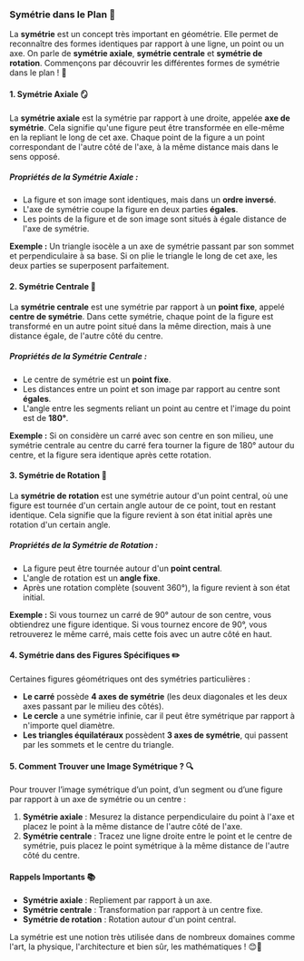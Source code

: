 ### **Symétrie dans le Plan** 🔄

La **symétrie** est un concept très important en géométrie. Elle permet de reconnaître des formes identiques par rapport à une ligne, un point ou un axe. On parle de **symétrie axiale**, **symétrie centrale** et **symétrie de rotation**. Commençons par découvrir les différentes formes de symétrie dans le plan ! 🌟


#### **1. Symétrie Axiale** 🪞

La **symétrie axiale** est la symétrie par rapport à une droite, appelée **axe de symétrie**. Cela signifie qu'une figure peut être transformée en elle-même en la repliant le long de cet axe. Chaque point de la figure a un point correspondant de l'autre côté de l'axe, à la même distance mais dans le sens opposé.

##### **Propriétés de la Symétrie Axiale** :
- La figure et son image sont identiques, mais dans un **ordre inversé**.
- L'axe de symétrie coupe la figure en deux parties **égales**.
- Les points de la figure et de son image sont situés à égale distance de l'axe de symétrie.

**Exemple :**
Un triangle isocèle a un axe de symétrie passant par son sommet et perpendiculaire à sa base. Si on plie le triangle le long de cet axe, les deux parties se superposent parfaitement.


#### **2. Symétrie Centrale** 🔵

La **symétrie centrale** est une symétrie par rapport à un **point fixe**, appelé **centre de symétrie**. Dans cette symétrie, chaque point de la figure est transformé en un autre point situé dans la même direction, mais à une distance égale, de l'autre côté du centre.

##### **Propriétés de la Symétrie Centrale** :
- Le centre de symétrie est un **point fixe**.
- Les distances entre un point et son image par rapport au centre sont **égales**.
- L'angle entre les segments reliant un point au centre et l'image du point est de **180°**.

**Exemple :**
Si on considère un carré avec son centre en son milieu, une symétrie centrale au centre du carré fera tourner la figure de 180° autour du centre, et la figure sera identique après cette rotation.


#### **3. Symétrie de Rotation** 🔄

La **symétrie de rotation** est une symétrie autour d'un point central, où une figure est tournée d'un certain angle autour de ce point, tout en restant identique. Cela signifie que la figure revient à son état initial après une rotation d'un certain angle.

##### **Propriétés de la Symétrie de Rotation** :
- La figure peut être tournée autour d'un **point central**.
- L'angle de rotation est un **angle fixe**.
- Après une rotation complète (souvent 360°), la figure revient à son état initial.

**Exemple :**
Si vous tournez un carré de 90° autour de son centre, vous obtiendrez une figure identique. Si vous tournez encore de 90°, vous retrouverez le même carré, mais cette fois avec un autre côté en haut.


#### **4. Symétrie dans des Figures Spécifiques** ✏️

Certaines figures géométriques ont des symétries particulières :

- **Le carré** possède **4 axes de symétrie** (les deux diagonales et les deux axes passant par le milieu des côtés).
- **Le cercle** a une symétrie infinie, car il peut être symétrique par rapport à n'importe quel diamètre.
- **Les triangles équilatéraux** possèdent **3 axes de symétrie**, qui passent par les sommets et le centre du triangle.


#### **5. Comment Trouver une Image Symétrique ?** 🔍

Pour trouver l’image symétrique d’un point, d’un segment ou d’une figure par rapport à un axe de symétrie ou un centre :

1. **Symétrie axiale** : Mesurez la distance perpendiculaire du point à l'axe et placez le point à la même distance de l'autre côté de l'axe.
2. **Symétrie centrale** : Tracez une ligne droite entre le point et le centre de symétrie, puis placez le point symétrique à la même distance de l'autre côté du centre.


#### **Rappels Importants** 📚

- **Symétrie axiale** : Repliement par rapport à un axe.
- **Symétrie centrale** : Transformation par rapport à un centre fixe.
- **Symétrie de rotation** : Rotation autour d'un point central.

La symétrie est une notion très utilisée dans de nombreux domaines comme l'art, la physique, l'architecture et bien sûr, les mathématiques ! 😊🔄